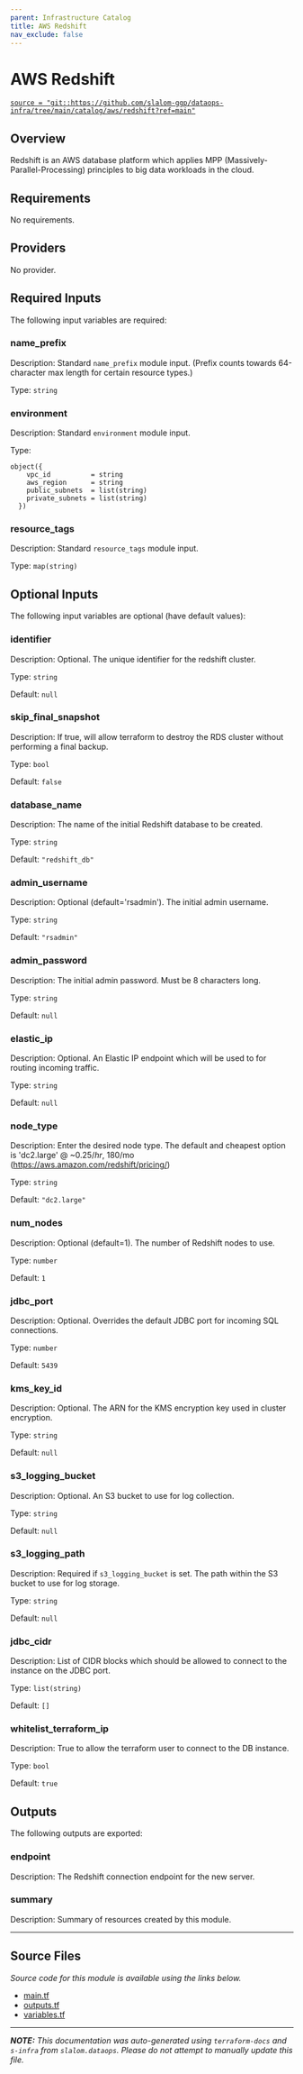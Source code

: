 ```yaml
---
parent: Infrastructure Catalog
title: AWS Redshift
nav_exclude: false
---
```

# AWS Redshift

[`source = "git::https://github.com/slalom-ggp/dataops-infra/tree/main/catalog/aws/redshift?ref=main"`](https://github.com/slalom-ggp/dataops-infra/tree/main/catalog/aws/redshift)

## Overview


Redshift is an AWS database platform which applies MPP (Massively-Parallel-Processing) principles to big data workloads in the cloud.

## Requirements

No requirements.

## Providers

No provider.

## Required Inputs

The following input variables are required:

### name\_prefix

Description: Standard `name_prefix` module input. (Prefix counts towards 64-character max length for certain resource types.)

Type: `string`

### environment

Description: Standard `environment` module input.

Type:

```hcl
object({
    vpc_id          = string
    aws_region      = string
    public_subnets  = list(string)
    private_subnets = list(string)
  })
```

### resource\_tags

Description: Standard `resource_tags` module input.

Type: `map(string)`

## Optional Inputs

The following input variables are optional (have default values):

### identifier

Description: Optional. The unique identifier for the redshift cluster.

Type: `string`

Default: `null`

### skip\_final\_snapshot

Description: If true, will allow terraform to destroy the RDS cluster without performing a final backup.

Type: `bool`

Default: `false`

### database\_name

Description: The name of the initial Redshift database to be created.

Type: `string`

Default: `"redshift_db"`

### admin\_username

Description: Optional (default='rsadmin'). The initial admin username.

Type: `string`

Default: `"rsadmin"`

### admin\_password

Description: The initial admin password. Must be 8 characters long.

Type: `string`

Default: `null`

### elastic\_ip

Description: Optional. An Elastic IP endpoint which will be used to for routing incoming traffic.

Type: `string`

Default: `null`

### node\_type

Description: Enter the desired node type. The default and cheapest option is 'dc2.large' @ ~$0.25/hr, ~$180/mo (https://aws.amazon.com/redshift/pricing/)

Type: `string`

Default: `"dc2.large"`

### num\_nodes

Description: Optional (default=1). The number of Redshift nodes to use.

Type: `number`

Default: `1`

### jdbc\_port

Description: Optional. Overrides the default JDBC port for incoming SQL connections.

Type: `number`

Default: `5439`

### kms\_key\_id

Description: Optional. The ARN for the KMS encryption key used in cluster encryption.

Type: `string`

Default: `null`

### s3\_logging\_bucket

Description: Optional. An S3 bucket to use for log collection.

Type: `string`

Default: `null`

### s3\_logging\_path

Description: Required if `s3_logging_bucket` is set. The path within the S3 bucket to use for log storage.

Type: `string`

Default: `null`

### jdbc\_cidr

Description: List of CIDR blocks which should be allowed to connect to the instance on the JDBC port.

Type: `list(string)`

Default: `[]`

### whitelist\_terraform\_ip

Description: True to allow the terraform user to connect to the DB instance.

Type: `bool`

Default: `true`

## Outputs

The following outputs are exported:

### endpoint

Description: The Redshift connection endpoint for the new server.

### summary

Description: Summary of resources created by this module.

---------------------

## Source Files

_Source code for this module is available using the links below._

* [main.tf](https://github.com/slalom-ggp/dataops-infra/tree/main//catalog/aws/redshift/main.tf)
* [outputs.tf](https://github.com/slalom-ggp/dataops-infra/tree/main//catalog/aws/redshift/outputs.tf)
* [variables.tf](https://github.com/slalom-ggp/dataops-infra/tree/main//catalog/aws/redshift/variables.tf)

---------------------

_**NOTE:** This documentation was auto-generated using
`terraform-docs` and `s-infra` from `slalom.dataops`.
Please do not attempt to manually update this file._

